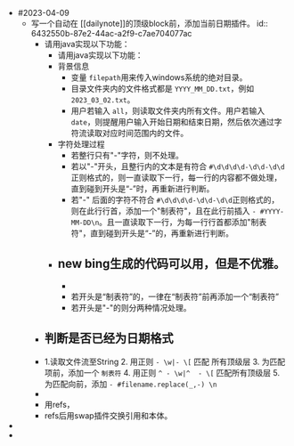 - #2023-04-09
	- 写一个自动在 [[dailynote]]的顶级block前，添加当前日期插件。
	  id:: 6432550b-87e2-44ac-a2f9-c7ae704077ac
		- 请用java实现以下功能：
			- 请用java实现以下功能：
			- 背景信息
				- 变量 `filepath`用来传入windows系统的绝对目录。
				- 目录文件夹内的文件格式都是 `YYYY_MM_DD.txt`，例如 `2023_03_02.txt`。
				- 用户若输入 `all`，则读取文件夹内所有文件。用户若输入 `date`，则提醒用户输入开始日期和结束日期，然后依次通过字符流读取对应时间范围内的文件。
			- 字符处理过程
				- 若整行只有"-"字符，则不处理。
				- 若以"-"开头，且整行内的文本是有符合 `#\d\d\d\d-\d\d-\d\d`正则格式的，则一直读取下一行，每一行的内容都不做处理，直到碰到开头是“-”时，再重新进行判断。
				- 若"-" 后面的字符不符合 `#\d\d\d\d-\d\d-\d\d`正则格式的，则在此行行首，添加一个"制表符"，且在此行前插入 `- #YYYY-MM-DD\n`。且一直读取下一行，为每一行行首都添加"制表符"，直到碰到开头是“-”的，再重新进行判断。
			- new bing生成的代码可以用，但是不优雅。
				-
				-
				- 若开头是“制表符”的，一律在“制表符”前再添加一个“制表符”
				- 若开头是"-"的则分两种情况处理。
		- 判断是否已经为日期格式
			-
		- 1.读取文件流至String
		  2. 用正则 `- \w|- \[` 匹配 所有顶级层
		  3. 为匹配项前，添加一个 `制表符`
		  4. 用正则 `^	- \w|^	- \[` 匹配所有顶级层
		  5. 为匹配向前，添加 `- #filename.replace(_,-) \n`
		-
		- 用refs，
		- refs后用swap插件交换引用和本体。
-
-